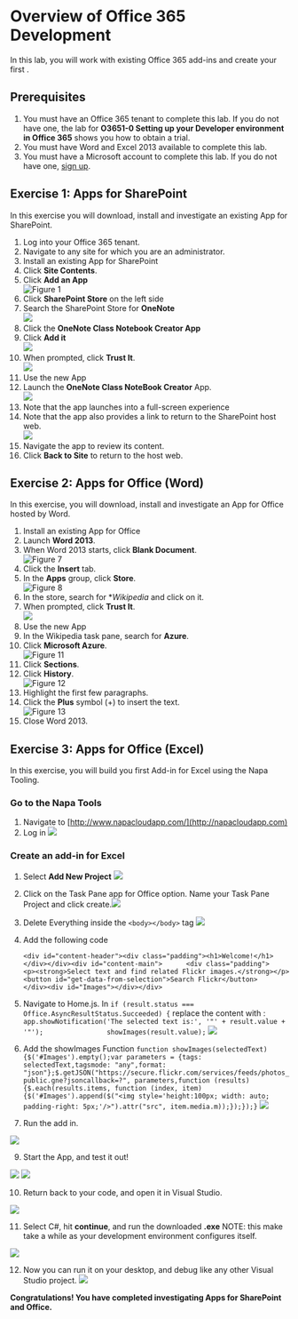 # Overview of Office 365 Development
In this lab, you will work with existing Office 365 add-ins and create your first .

## Prerequisites
1. You must have an Office 365 tenant to complete this lab. If you do not have one, the lab for **O3651-0 Setting up your Developer environment in Office 365** shows you how to obtain a trial.
2. You must have Word and Excel 2013 available to complete this lab.
3. You must have a Microsoft account to complete this lab. If you do not have one, [sign up](https://signup.live.com/signup.aspx?lic=1).

## Exercise 1: Apps for SharePoint 
In this exercise you will download, install and investigate an existing App for SharePoint.

1. Log into your Office 365 tenant.
  1. Navigate to any site for which you are an administrator.
2. Install an existing App for SharePoint
  1. Click **Site Contents**.
  2. Click **Add an App**<br/>
     ![](Images/01.png?raw=true "Figure 1")
  3. Click **SharePoint Store** on the left side
  4. Search the SharePoint Store for **OneNote**<br/>
     ![](http://i.imgur.com/UxT21eL.png)
  5. Click the **OneNote Class Notebook Creator App**
  6. Click **Add it**<br/>
     ![](http://i.imgur.com/Shk7K5t.png)
  7. When prompted, click **Trust It**.<br/>
     ![](http://i.imgur.com/oms33nm.png)
3. Use the new App
  1. Launch the **OneNote Class NoteBook Creator** App.<br/>
     ![](http://i.imgur.com/YPW007t.png)
  2. Note that the app launches into a full-screen experience
  3. Note that the app also provides a link to return to the SharePoint host web.<br/>
     ![](http://i.imgur.com/n2BNQwC.png)
  4. Navigate the app to review its content.
  5. Click **Back to Site** to return to the host web.

## Exercise 2: Apps for Office (Word)
In this exercise, you will download, install and investigate an App for Office hosted by Word.

1. Install an existing App for Office
  1. Launch **Word 2013**.
  2. When Word 2013 starts, click **Blank Document**.<br/>
     ![](Images/07.png?raw=true "Figure 7")
  3. Click the **Insert** tab.
  4. In the **Apps** group, click **Store**.<br/>
     ![](Images/08.png?raw=true "Figure 8")
  5. In the store, search for **Wikipedia* and click on it.
  6. When prompted, click **Trust It**.<br/>
     ![](http://i.imgur.com/YTtFInS.png)
2. Use the new App
  1. In the Wikipedia task pane, search for **Azure**.
  2. Click **Microsoft Azure**.<br/>
     ![](Images/11.png?raw=true "Figure 11")
  3. Click **Sections**.
  4. Click **History**.<br/>
     ![](Images/12.png?raw=true "Figure 12")
  5. Highlight the first few paragraphs.
  6. Click the **Plus** symbol (+) to insert the text.<br/>
     ![](Images/13.png?raw=true "Figure 13")
3. Close Word 2013.

## Exercise 3: Apps for Office (Excel)
In this exercise, you will build you first Add-in for Excel using the Napa Tooling.
### Go to the Napa Tools
1. Navigate to [http://www.napacloudapp.com/](http://napacloudapp.com)
2. Log in ![](http://i.imgur.com/S3g6syA.jpg)

### Create an add-in for Excel
1. Select **Add New Project** ![](http://i.imgur.com/wcbfxto.png)

3. Click on the Task Pane app for Office option. Name your Task Pane Project and click create.![](http://i.imgur.com/7PeKxvs.png)
4. Delete Everything inside the `<body></body>` tag
![](http://i.imgur.com/0Syg3sD.png)

5. Add the following code
 
	`<div id="content-header"><div class="padding"><h1>Welcome!</h1>        </div></div><div id="content-main">      <div class="padding">          <p><strong>Select text and find related Flickr images.</strong></p>                   <button id="get-data-from-selection">Search Flickr</button>      </div><div id="Images"></div></div>`

6. Navigate to Home.js.    In `if (result.status === Office.AsyncResultStatus.Succeeded) {` replace the content with : 
`app.showNotification('The selected text is:', '"' + result.value + '"');                showImages(result.value);`
![](http://i.imgur.com/I1FkZeW.png)

7. Add the showImages Function
    `function showImages(selectedText) {$('#Images').empty();var parameters = {tags: selectedText,tagsmode: "any",format: "json"};$.getJSON("https://secure.flickr.com/services/feeds/photos_public.gne?jsoncallback=?", parameters,function (results) {$.each(results.items, function (index, item) {$('#Images').append($("<img style='height:100px; width: auto; padding-right: 5px;'/>").attr("src", item.media.m));});});}`
![](http://i.imgur.com/bSa61w7.png)

8. Run the add in.

![](http://i.imgur.com/05iRkXI.png)

9. Start the App, and test it out!

![](http://i.imgur.com/Klmu40F.png)
![](http://i.imgur.com/9nnTsJJ.png)

10. Return back to your code, and open it in Visual Studio.

![](http://i.imgur.com/Y2q8eGj.png)

11. Select C#, hit **continue**, and run the downloaded **.exe**   NOTE: this make take a while as your development environment configures itself. 


![](http://i.imgur.com/WEqbIVH.png)

12. Now you can run it on your desktop, and debug like any other Visual Studio project.
![](http://i.imgur.com/bgVUbnw.png)

**Congratulations! You have completed investigating Apps for SharePoint and Office.**

